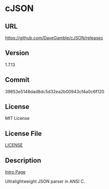 # cJSON

## URL

https://github.com/DaveGamble/cJSON/releases

## Version

1.7.13

## Commit

39853e5148dad8dc5d32ea2b00943cf4a0c6f120

## License

MIT License

## License File

[LICENSE](repo/LICENSE)

## Description

[Intro Page](https://github.com/DaveGamble/cJSON)

Ultralightweight JSON parser in ANSI C.

